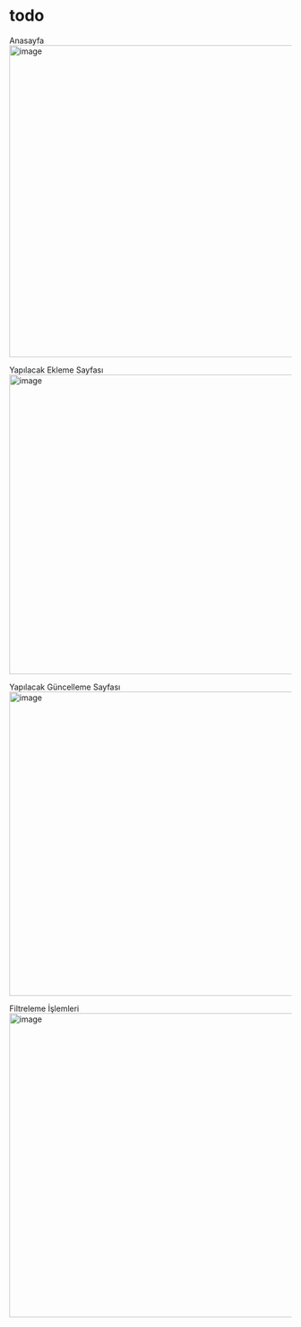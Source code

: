 # todo

Anasayfa
<img width="556" alt="image" src="https://github.com/FatmanurGebesoglu/Vue-Todo-App/assets/76436684/63745b86-cc0f-483e-bc91-db491135206b">

Yapılacak Ekleme Sayfası
<img width="534" alt="image" src="https://github.com/FatmanurGebesoglu/Vue-Todo-App/assets/76436684/ad4b6690-ab33-4d62-95b6-b8fe4d43205e">

Yapılacak Güncelleme Sayfası
<img width="542" alt="image" src="https://github.com/FatmanurGebesoglu/Vue-Todo-App/assets/76436684/ca98ce70-79d9-476b-83dd-ee425d5c9326">

Filtreleme İşlemleri
<img width="542" alt="image" src="https://github.com/FatmanurGebesoglu/Vue-Todo-App/assets/76436684/d8cc9d2d-8ea2-4499-9e73-56a72c1e1d3e">


